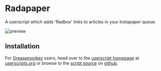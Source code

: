 Radapaper
=========

A userscript which adds 'Radbox' links to articles in your Instapaper queue.

![preview](https://github.com/jasonkarns/userscripts/raw/master/radapaper/preview.png)

Installation
------------

For [Greasemonkey](https://addons.mozilla.org/en-US/firefox/addon/748) users, head over to the [userscript homepage](http://userscripts.org/scripts/show/98864) at [userscripts.org](http://userscripts.org) or browse to the [script source](https://github.com/jasonkarns/userscripts/raw/master/radapaper/radapaper.user.js) on [github](http://github.com).
